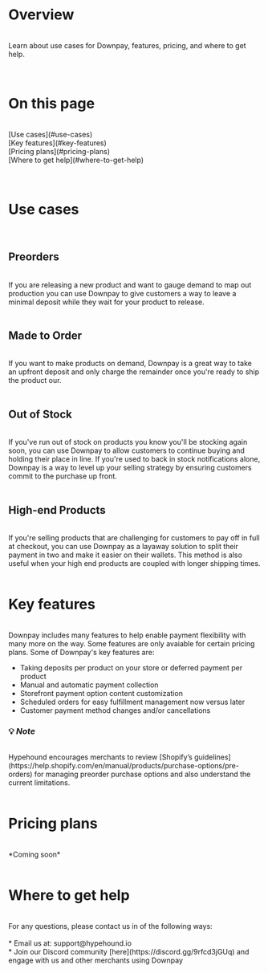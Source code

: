 # Overview
<br>
Learn about use cases for Downpay, features, pricing, and where to get help.<br>
<br>
<br>

# On this page
<br>
[Use cases](#use-cases)<br>
[Key features](#key-features)<br>
[Pricing plans](#pricing-plans)<br>
[Where to get help](#where-to-get-help)<br>
<br>
<br>

# Use cases
<br>

## Preorders
<br>
If you are releasing a new product and want to gauge demand to map out production you can use Downpay to give customers a way to leave a minimal deposit while they wait for your product to release.
<br>
<br>

## Made to Order
<br>
If you want to make products on demand, Downpay is a great way to take an upfront deposit and only charge the remainder once you're ready to ship the product our.
<br>
<br>

## Out of Stock
<br>
If you've run out of stock on products you know you'll be stocking again soon, you can use Downpay to allow customers to continue buying and holding their place in line. If you're used to back in stock notifications alone, Downpay is a way to level up your selling strategy by ensuring customers commit to the purchase up front. 
<br>
<br>

## High-end Products
<br>
If you're selling products that are challenging for customers to pay off in full at checkout, you can use Downpay as a layaway solution to split their payment in two and make it easier on their wallets. This method is also useful when your high end products are coupled with longer shipping times.
<br>
<br>

# Key features
<br>
Downpay includes many features to help enable payment flexibility with many more on the way. Some features are only avaiable for certain pricing plans.
Some of Downpay's key features are:

* Taking deposits per product on your store or deferred payment per product
* Manual and automatic payment collection
* Storefront payment option content customization 
* Scheduled orders for easy fulfillment management now versus later
* Customer payment method changes and/or cancellations

### 💡 *Note*
<br>
Hypehound encourages merchants to review [Shopify’s guidelines](https://help.shopify.com/en/manual/products/purchase-options/pre-orders) for managing preorder purchase options and also understand the current limitations.  
<br>
<br>


# Pricing plans
<br>
*Coming soon*<br>
<br>

# Where to get help
<br>
For any questions, please contact us in of the following ways:<br>
<br>
* Email us at: support@hypehound.io <br>
* Join our Discord community [here](https://discord.gg/9rfcd3jGUq) and engage with us and other merchants using Downpay <br>

